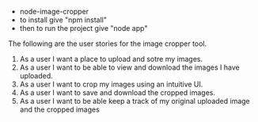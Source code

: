 * node-image-cropper
* to install give "npm install"
* then to run the project give "node app"

The following are the user stories for the image cropper tool.

1. As a user I want a place to upload and sotre my images.
2. As a user I want to be able to view and download the images I have uploaded.
3. As a user I want to crop my images using an intuitive UI.
4. As a user I want to save and download the cropped images.
5. As a user I want to be able keep a track of my original uploaded image and the cropped images

